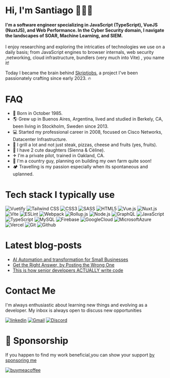 # Hi, I'm Santiago 👋👨‍💻

#### I'm a software engineer specializing in JavaScript (TypeScript), VueJS (NuxtJS), and Web Performance. In the Cyber Security domain, I navigate the landscapes of SOAR, Machine Learning, and SIEM. 

I enjoy researching and exploring the intricaties of technologies we use on a daily basis; from JavaScript engines to browser internals, web security ,networking, cloud infrastructure, bundlers (very much into Vite) , you name it!

Today I became the brain behind [Skriptjobs](https://skriptjobs.com), a project I've been passionately crafting since early 2023. 🔥


# FAQ
- 🐣 Born in October 1985.
- 🌎 Grew up in Buenos Aires, Argentina, lived and studied in Berkely, CA, been living in Stockholm, Sweden since 2013.
- 💻 Started my professional career in 2008, focused on Cisco Networks, Datacenter Infrastructure.
- 🥩 I grill a lot and not just steak, pizzas, cheese and fruits (yes, fruits).
- 👶 I have 2 cute daughters (Sienna & Cèline).
- ✈ I'm a private pilot, trained in Oakland, CA.
- 🐓 I'm a country guy, planning on building my own farm quite soon!
- 🏕️ Travelling is my passion especially when its spontaneous and uplanned. 

# Tech stack I typically use

![Vuetify](https://img.shields.io/static/v1?style=flat&message=Vuetify&color=2d333b&logo=Vuetify&logoColor=8DD6F9&label=)
![Tailwind CSS](https://img.shields.io/static/v1?style=flat&message=Tailwind+CSS&color=2d333b&logo=Tailwind+CSS&logoColor=06B6D4&label=)
![CSS3](https://img.shields.io/static/v1?style=flat&message=CSS3&color=2d333b&logo=CSS3&logoColor=1572B6&label=)
![SASS](https://img.shields.io/static/v1?style=flat&message=Sass&color=2d333b&logo=sass&logoColor=CC6699&label=)
![HTML5](https://img.shields.io/static/v1?style=flat&message=HTML5&color=2d333b&logo=JavaScript&logoColor=E34F26&label=)
![Vue.js](https://img.shields.io/static/v1?style=flat&message=Vue.js&color=2d333b&logo=Vue.js&logoColor=4FC08D&label=)
![Nuxt.js](https://img.shields.io/static/v1?style=flat&message=Nuxt.js&color=2d333b&logo=Nuxt.js&logoColor=4FC08D&label=)
![Vite](https://img.shields.io/static/v1?style=flat&message=Vite&color=2d333b&logo=Vite&logoColor=b635f7&label=)
![ESLint](https://img.shields.io/static/v1?style=flat&message=ESLint&color=2d333b&logo=eslint&logoColor=4B32C3&label=)
![Webpack](https://img.shields.io/static/v1?style=flat&message=Webpack&color=2d333b&logo=Webpack&logoColor=8DD6F9&label=)
![Rollup.js](https://img.shields.io/static/v1?style=flat&message=Rollup.js&color=2d333b&logo=rollup.js&logoColor=fe3333&label=)
![Node.js](https://img.shields.io/static/v1?style=flat&message=Node.js&color=2d333b&logo=Node.js&logoColor=6ea35c&label=)
![GraphQL](https://img.shields.io/static/v1?style=flat&message=GraphQL&color=2d333b&logo=graphql&logoColor=dd34a6&label=)
![JavaScript](https://img.shields.io/static/v1?style=flat&message=JavaScript&color=2d333b&logo=JavaScript&logoColor=F7DF1E&label=)
![TypeScript](https://img.shields.io/static/v1?style=flat&message=TypeScript&color=2d333b&logo=TypeScript&logoColor=3178C6&label=)
![MySQL](https://img.shields.io/static/v1?style=flat&message=MySQL&color=2d333b&logo=MySQL&logoColor=FFFFFF&label=)
![Firebase](https://img.shields.io/static/v1?style=flat&message=Firebase&color=2d333b&logo=Firebase&logoColor=FFCA28&label=)
![GoogleCloud](https://img.shields.io/static/v1?style=flat&message=Google+Cloud&color=2d333b&logo=Google+Cloud&logoColor=FFFFFF&label=)
![MicrosoftAzure](https://img.shields.io/static/v1?style=flat&message=Microsoft+Azure&color=2d333b&logo=Microsoft+Azure&logoColor=FFFFFF&label=)
![Vercel](https://img.shields.io/static/v1?style=flat&message=Vercel&color=2d333b&logo=Vercel&logoColor=FFFFFF&label=)
![Git](https://img.shields.io/static/v1?style=flat&message=Git&color=2d333b&logo=Git&logoColor=F1502F&label=)
![Github](https://img.shields.io/static/v1?style=flat&message=GitHub&color=2d333b&logo=Github&logoColor=ffff&label=)

# Latest blog-posts

- [AI Automation and transformation for Small Businesses](https://www.linkedin.com/pulse/ai-automation-transformation-small-businesses-santiago-aloi-fwhif/?trackingId=D7bOyikwS1WUyUVSfU7gzw%3D%3D)
- [Get the Right Answer, by Posting the Wrong One](https://www.linkedin.com/pulse/get-right-answer-posting-wrong-one-santiago-aloi-xb9hf/?trackingId=6aSkTErJQ1WegeozOEU%2BGw%3D%3D)
- [This is how senior developers ACTUALLY write code](https://www.linkedin.com/pulse/how-senior-developers-actually-write-code-santiago-aloi-qw2yf/?trackingId=6qySIiv8R56dBuq%2Bpr%2FNKw%3D%3D)

# Contact Me

I'm always enthusiastic about learning new things and evolving as a developer.
My inbox is always open to discuss new opportunities

[![linkedin](https://img.shields.io/badge/linkedin-2d333b?style=flat&logo=linkedin&logoColor=#2d333b)](https://www.linkedin.com/in/santiagoaloi/)
[![Gmail](https://img.shields.io/badge/gmail-2d333b?style=flat&logo=gmail&logoColor=white)](mailto:santiagoaloi@gmail.com)
[![Discord](https://img.shields.io/badge/discord-2d333b?style=flat&logo=discord&logoColor=white)](mailto:santiagoaloi@gmail.com)

# 🥇 Sponsorship

If you happen to find my work beneficial,you can show your support
[ by sponsoring me](https://github.com/sponsors/santiagoaloi)

[![buymeacoffee](https://img.shields.io/badge/buymeacoffee-2d333b?style=flat&logo=buymeacoffee&logoColor=white)](https://www.buymeacoffee.com/santiagoald) 



